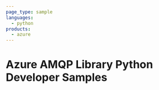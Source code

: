 ```yaml
---
page_type: sample
languages:
  - python
products:
  - azure
---
```


# Azure AMQP Library Python Developer Samples
